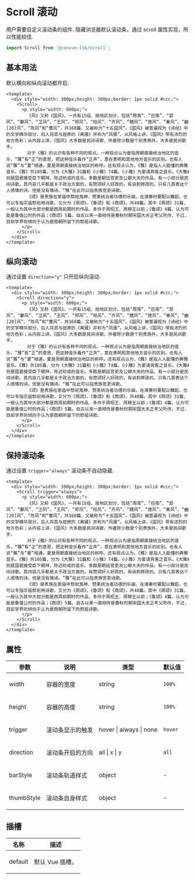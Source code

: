 # Scroll 滚动

用户需要自定义滚动条的组件. 隐藏浏览器默认滚动条，通过 scroll 属性实现，所以性能较佳.

```js
import Scroll from '@convue-lib/scroll';
```

## 基本用法

默认横向和纵向滚动都开启.

```vue demo
<template>
  <div style="width: 300px;height: 300px;border: 1px solid #ccc;">
    <Scroll>
      <p style="width: 600px;">
        《风》又称《国风》，一共有15组、按地区划分，包括“周南”、“召南”、“邶风”、“鄘风”、“卫风”、“王风”、“郑风”、“桧风”、“齐风”、“魏风”、“唐风”、“秦风”、“豳[20]风”、“陈风”和“曹风”，共160篇，又被称为“十五国风”。《国风》被普遍视为《诗经》中的文学精华部分，后人将其与屈原的《离骚》并称为“风骚”。从风格上讲，《国风》带有浓烈的地方色彩；从内容上讲，《国风》大多数是民间诗歌，作者除少数是个别贵族外，大多是民间歌手。
        对于《雅》的认识有各种不同的观点。一种观点认为是指周朝直接统治地区的音乐，“雅”有“正”的意思，把这种音乐看作“正声”，意在表明和其他地方音乐的区别。也有人说“雅”与“夏”相通，夏是周朝直接统治地区的称呼。还有观点认为，《雅》是指人人能懂的典雅音乐。《雅》共105篇，分为《大雅》31篇和《小雅》74篇。《小雅》为宴请宾客之音乐。《大雅》则是国君接受臣下朝拜，陈述劝戒的音乐。多数是朝廷官吏及公卿大夫的作品，有一小部分是民间诗歌。其内容几乎都是关于政治方面的，有赞颂好人好政的，有讽刺弊政的。只有几首表达个人感情的诗。但是没有情诗。“雅”在此可以指贵族官吏诗歌。
        《颂》是贵族在家庙中祭祀鬼神、赞美统治者功德的乐曲，在演奏时要配以舞蹈，也可以专指宗庙祭祀用诗歌，又分为《周颂》、《鲁颂》和《商颂》，共40篇。其中《周颂》31篇，一般认为其中大部分都是西周前期时的作品、多作于周昭王、周穆王以前；《鲁颂》4篇，认为可能是鲁僖公时的作品；《商颂》5篇，自古以来一直相传是春秋时期宋国大夫正考父所作，不过，目前学界则倾向于认为是商朝所留下的祭祖诗歌。
      </p>
    </Scroll>
  </div>
</template>
```

## 纵向滚动

通过设置 <code>direction="y"</code> 只开启纵向滚动.

```vue demo
<template>
  <div style="width: 300px;height: 300px;border: 1px solid #ccc;">
    <Scroll direction="y">
      <p style="width: 600px;">
        《风》又称《国风》，一共有15组、按地区划分，包括“周南”、“召南”、“邶风”、“鄘风”、“卫风”、“王风”、“郑风”、“桧风”、“齐风”、“魏风”、“唐风”、“秦风”、“豳[20]风”、“陈风”和“曹风”，共160篇，又被称为“十五国风”。《国风》被普遍视为《诗经》中的文学精华部分，后人将其与屈原的《离骚》并称为“风骚”。从风格上讲，《国风》带有浓烈的地方色彩；从内容上讲，《国风》大多数是民间诗歌，作者除少数是个别贵族外，大多是民间歌手。
        对于《雅》的认识有各种不同的观点。一种观点认为是指周朝直接统治地区的音乐，“雅”有“正”的意思，把这种音乐看作“正声”，意在表明和其他地方音乐的区别。也有人说“雅”与“夏”相通，夏是周朝直接统治地区的称呼。还有观点认为，《雅》是指人人能懂的典雅音乐。《雅》共105篇，分为《大雅》31篇和《小雅》74篇。《小雅》为宴请宾客之音乐。《大雅》则是国君接受臣下朝拜，陈述劝戒的音乐。多数是朝廷官吏及公卿大夫的作品，有一小部分是民间诗歌。其内容几乎都是关于政治方面的，有赞颂好人好政的，有讽刺弊政的。只有几首表达个人感情的诗。但是没有情诗。“雅”在此可以指贵族官吏诗歌。
        《颂》是贵族在家庙中祭祀鬼神、赞美统治者功德的乐曲，在演奏时要配以舞蹈，也可以专指宗庙祭祀用诗歌，又分为《周颂》、《鲁颂》和《商颂》，共40篇。其中《周颂》31篇，一般认为其中大部分都是西周前期时的作品、多作于周昭王、周穆王以前；《鲁颂》4篇，认为可能是鲁僖公时的作品；《商颂》5篇，自古以来一直相传是春秋时期宋国大夫正考父所作，不过，目前学界则倾向于认为是商朝所留下的祭祖诗歌。
      </p>
    </Scroll>
  </div>
</template>
```

## 保持滚动条

通过设置 <code>trigger="always"</code> 滚动条不自动隐藏.

```vue demo
<template>
  <div style="width: 300px;height: 300px;border: 1px solid #ccc;">
    <Scroll trigger="always">
      <p style="width: 600px;">
        《风》又称《国风》，一共有15组、按地区划分，包括“周南”、“召南”、“邶风”、“鄘风”、“卫风”、“王风”、“郑风”、“桧风”、“齐风”、“魏风”、“唐风”、“秦风”、“豳[20]风”、“陈风”和“曹风”，共160篇，又被称为“十五国风”。《国风》被普遍视为《诗经》中的文学精华部分，后人将其与屈原的《离骚》并称为“风骚”。从风格上讲，《国风》带有浓烈的地方色彩；从内容上讲，《国风》大多数是民间诗歌，作者除少数是个别贵族外，大多是民间歌手。
        对于《雅》的认识有各种不同的观点。一种观点认为是指周朝直接统治地区的音乐，“雅”有“正”的意思，把这种音乐看作“正声”，意在表明和其他地方音乐的区别。也有人说“雅”与“夏”相通，夏是周朝直接统治地区的称呼。还有观点认为，《雅》是指人人能懂的典雅音乐。《雅》共105篇，分为《大雅》31篇和《小雅》74篇。《小雅》为宴请宾客之音乐。《大雅》则是国君接受臣下朝拜，陈述劝戒的音乐。多数是朝廷官吏及公卿大夫的作品，有一小部分是民间诗歌。其内容几乎都是关于政治方面的，有赞颂好人好政的，有讽刺弊政的。只有几首表达个人感情的诗。但是没有情诗。“雅”在此可以指贵族官吏诗歌。
        《颂》是贵族在家庙中祭祀鬼神、赞美统治者功德的乐曲，在演奏时要配以舞蹈，也可以专指宗庙祭祀用诗歌，又分为《周颂》、《鲁颂》和《商颂》，共40篇。其中《周颂》31篇，一般认为其中大部分都是西周前期时的作品、多作于周昭王、周穆王以前；《鲁颂》4篇，认为可能是鲁僖公时的作品；《商颂》5篇，自古以来一直相传是春秋时期宋国大夫正考父所作，不过，目前学界则倾向于认为是商朝所留下的祭祖诗歌。
      </p>
    </Scroll>
  </div>
</template>
```

## 属性

| 参数       | 说明                     | 类型                                 | 默认值             |
| ---------- | ------------------------ | ------------------------------------ | ------------------ |
| width      | <p>容器的宽度 </p>       | <span>string</span>                  | <code>100%</code>  |
| height     | <p>容器的高度 </p>       | <span>string</span>                  | <code>100%</code>  |
| trigger    | <p>滚动条显示的触发 </p> | <span>hover \| always \| none</span> | <code>hover</code> |
| direction  | <p>滚动条开启的方向 </p> | <span>all \| x \| y</span>           | <code>all</code>   |
| barStyle   | <p>滚动条轨道样式 </p>   | <span>object</span>                  | -                  |
| thumbStyle | <p>滚动条自身样式 </p>   | <span>object</span>                  | -                  |

## 插槽

| 名称    | 描述                   |
| ------- | ---------------------- |
| default | <p>默认 Vue 插槽。</p> |
